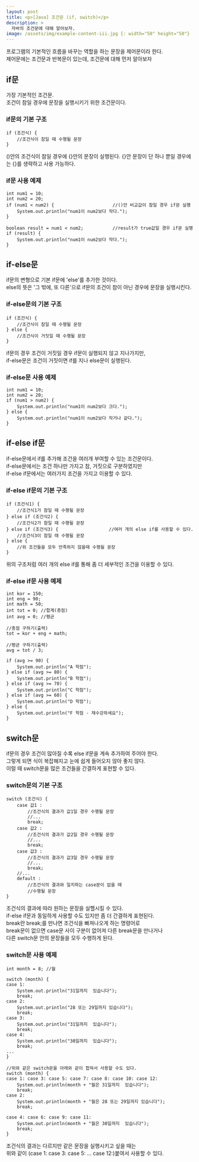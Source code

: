 ```yaml
---
layout: post
title: <p>[Java] 조건문 (if, switch)</p>
description: >
  자바의 조건문에 대해 알아보자.
image: /assets/img/example-content-iii.jpg {: width="50" height="50"}
---
```

 프로그램의 기본적인 흐름을 바꾸는 역할을 하는 문장을 제어문이라 한다. <br>
 제어문에는 조건문과 반복문이 있는데, 조건문에 대해 먼저 알아보자


## if문
가장 기본적인 조건문. <br>
조건이 참일 경우에 문장을 실행시키기 위한 조건문이다. <br>

### if문의 기본 구조

~~~
if (조건식) {
    //조건식이 참일 때 수행될 문장
}
~~~

()안의 조건식이 참일 경우에 {}안의 문장이 실행된다.
{}안 문장이 단 하나 뿐일 경우에는 {}를 생략하고 사용 가능하다.

### if문 사용 예제

~~~
int num1 = 10;
int num2 = 20;
if (num1 < num2) {                      //()안 비교값이 참일 경우 if문 실행
    System.out.println("num1이 num2보다 작다.");
}

boolean result = num1 < num2;           //result가 true값일 경우 if문 실행
if (result) {
    System.out.println("num1이 num2보다 작다.");
}
~~~

## if-else문
if문의 변형으로 기본 if문에 'else'를 추가한 것이다.<br>
else의 뜻은 '그 밖에, 또 다른'으로 if문의 조건이 참이 아닌 경우에 문장을 실행시킨다.<br>

### if-else문의 기본 구조

~~~
if (조건식) {
    //조건식이 참일 때 수행될 문장
} else {
    //조건식이 거짓일 때 수행될 문장
}
~~~
if문의 경우 조건이 거짓일 경우 if문이 실행되지 않고 지나가지만,<br>
if-else문은 조건이 거짓이면 if를 지나 else문이 실행된다.


### if-else문 사용 예제

~~~
int num1 = 10;
int num2 = 20;
if (num1 > num2) {
	System.out.println("num1이 num2보다 크다.");
} else {
	System.out.println("num1이 num2보다 작거나 같다.");
}
~~~


## if-else if문
if-else문에서 if를 추가해 조건을 여러개 부여할 수 있는 조건문이다.<br>
if-else문에서는 조건 하나만 가지고 참, 거짓으로 구분하였지만 <br>
if-else if문에서는 여러가지 조건을 가지고 이용할 수 있다.

### if-else if문의 기본 구조

~~~
if (조건식1) {
    //조건식1가 참일 때 수행될 문장              
} else if (조건식2) {
    //조건식2가 참일 때 수행될 문장
} else if (조건식3) {                   //여러 개의 else if를 사용할 수 있다.
    //조건식3이 참일 때 수행될 문장
} else {
    //위 조건들을 모두 만족하지 않을때 수행될 문장
}
~~~
위의 구조처럼 여러 개의 else if를 통해 좀 더 세부적인 조건을 이용할 수 있다. <br>

### if-else if문 사용 예제

~~~
int kor = 150;
int eng = 90;
int math = 50;
int tot = 0; //합계(총점)
int avg = 0; //평균

//총점 구하기(출력)
tot = kor + eng + math;

//평균 구하기(출력)
avg = tot / 3;
		
if (avg >= 90) {
	System.out.println("A 학점");
} else if (avg >= 80) {
	System.out.println("B 학점");
} else if (avg >= 70) {
	System.out.println("C 학점");
} else if (avg >= 60) {
	System.out.println("D 학점");
} else {
	System.out.println("F 학점 - 재수강하세요");
}
~~~


## switch문
if문의 경우 조건이 많아질 수록 else if문을 계속 추가하여 주어야 한다. <br>
그렇게 되면 식이 복잡해지고 눈에 쉽게 들어오지 않아 좋지 않다. <br>
이럴 때 switch문을 많은 조건들을 간결하게 표현할 수 있다.

### switch문의 기본 구조

~~~
switch (조건식) {
    case 값1 : 
        //조건식의 결과가 값1일 경우 수행될 문장
        //...
        break;
    case 값2 :
        //조건식의 결과가 값2일 경우 수행될 문장
        //...
        break;
    case 값3 :
        //조건식의 결과가 값3일 경우 수행될 문장
        //...
        break;
    //...
    default :
        //조건식의 결과와 일치하는 case문이 없을 때
        //수행될 문장 
}
~~~

조건식의 결과에 따라 원하는 문장을 실핼시킬 수 있다. <br>
if-else if문과 동일하게 사용할 수도 있지만 좀 더 간결하게 표현된다.<br>
break란 break;를 만나면 조건식을 빠져나오게 하는 명령어로 <br>
break문이 없으면 case문 사이 구분이 없어져 다른 break문을 만나거나 <br>
다른 switch문 안의 문장들을 모두 수행하게 된다.<br>

### switch문 사용 예제

~~~
int month = 8; //월

switch (month) {
case 1:
	System.out.println("31일까지  있습니다");
	break;
case 2:
	System.out.println("28 또는 29일까지 있습니다");
	break;
case 3:
	System.out.println("31일까지  있습니다");
	break;
case 4:
	System.out.println("30일까지  있습니다");
	break;
...
}

//위와 같은 switch문을 아래와 같이 합쳐서 사용할 수도 있다.
switch (month) {
case 1: case 3: case 5: case 7: case 8: case 10: case 12:
	System.out.println(month + "월은 31일까지  있습니다");
	break;
case 2:
	System.out.println(month + "월은 28 또는 29일까지 있습니다");
	break;

case 4: case 6: case 9: case 11:
	System.out.println(month + "월은 30일까지  있습니다");
	break;
}
~~~

조건식의 결과는 다르지만 같은 문장을 실행시키고 싶을 때는 <br>
위와 같이 (case 1: case 3: case 5: ... case 12:)붙여서 사용할 수 있다.
